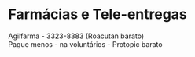 # **Farmácias e Tele-entregas**


Agilfarma - 3323-8383 (Roacutan barato)  
Pague menos - na voluntários - Protopic barato

